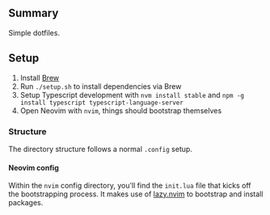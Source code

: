 ## Summary
Simple dotfiles.

## Setup 
1. Install [Brew](https://brew.sh)
1. Run `./setup.sh` to install dependencies via Brew
1. Setup Typescript development with `nvm install stable` and `npm -g install typescript typescript-language-server`
1. Open Neovim with `nvim`, things should bootstrap themselves

### Structure
The directory structure follows a normal `.config` setup.

#### Neovim config
Within the `nvim` config directory, you'll find the `init.lua` file that kicks off the bootstrapping process. It makes use of [lazy.nvim](https://github.com/folke/lazy.nvim) to bootstrap and install packages.
